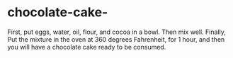 # chocolate-cake-
First, put eggs, water, oil, flour, and cocoa in a bowl. 
Then mix well.
 Finally, Put the mixture in the oven at 360 degrees Fahrenheit, for  1 hour, and then you will have a chocolate cake ready to be consumed.